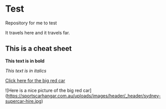 # Test


Repository for me to test

It travels here and it travels far. 


## This is a cheat sheet

**This text is in bold** 

*This text is in italics*

[Click here for the big red car](HTTP://www.youtube.com)

![Here is a nice picture of the big red car] (https://sportscarhangar.com.au/uploads/images/header/_header/sydney-supercar-hire.jpg)

